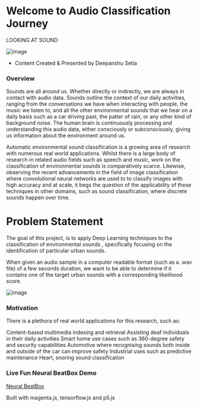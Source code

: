 Welcome to Audio Classification Journey
============================

LOOKING AT SOUND

![image](https://cdn-images-1.medium.com/max/2600/1*TRurXpWTjfLg-oDzamHApA.jpeg)

- Content Created & Presented by Deepanshu Setia

### Overview

Sounds are all around us. Whether directly or indirectly, we are always in contact with audio data. Sounds outline the context of our daily activities, ranging from the conversations we have when interacting with people, the music we listen to, and all the other environmental sounds that we hear on a daily basis such as a car driving past, the patter of rain, or any other kind of background noise. The human brain is continuously processing and understanding this audio data, either consciously or subconsciously, giving us information about the environment around us.

Automatic environmental sound classification is a growing area of research with numerous real world applications. Whilst there is a large body of research in related audio fields such as speech and music, work on the classification of environmental sounds is comparatively scarce. Likewise, observing the recent advancements in the field of image classification where convolutional neural networks are used to to classify images with high accuracy and at scale, it begs the question of the applicability of these techniques in other domains, such as sound classification, where discrete sounds happen over time.

Problem Statement
=======================

The goal of this project, is to apply Deep Learning techniques to the classification of environmental sounds , specifically focusing on the identification of particular urban sounds.

When given an audio sample in a computer readable format (such as a .wav file) of a few seconds duration, we want to be able to determine if it contains one of the target urban sounds with a corresponding likelihood score.

![image](https://i.ibb.co/kBBVLX4/image.png)

### Motivation

There is a plethora of real world applications for this research, such as:

Content-based multimedia indexing and retrieval
Assisting deaf individuals in their daily activities
Smart home use cases such as 360-degree safety and security capabilities
Automotive where recognising sounds both inside and outside of the car can improve safety
Industrial uses such as predictive maintenance
Heart, snoring sound classification

### Live Fun Neural BeatBox Demo

[Neural BeatBox](https://codepen.io/setiadeepanshu/full/PrQmNP)

Built with magenta.js, tensorflow.js and p5.js

```{tableofcontents}
```
